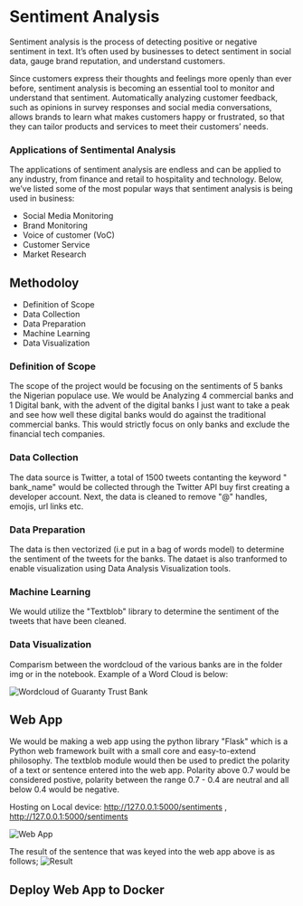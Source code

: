 # Sentiment Analysis
Sentiment analysis is the process of detecting positive or negative sentiment in text. It’s often used by businesses to detect sentiment in social data, gauge brand reputation, and understand customers.

Since customers express their thoughts and feelings more openly than ever before, sentiment analysis is becoming an essential tool to monitor and understand that sentiment. Automatically analyzing customer feedback, such as opinions in survey responses and social media conversations, allows brands to learn what makes customers happy or frustrated, so that they can tailor products and services to meet their customers’ needs.

### Applications of Sentimental Analysis 
The applications of sentiment analysis are endless and can be applied to any industry, from finance and retail to hospitality and technology. Below, we’ve listed some of the most popular ways that sentiment analysis is being used in business:

- Social Media Monitoring
- Brand Monitoring
- Voice of customer (VoC)
- Customer Service
- Market Research

## Methodoloy 
* Definition of Scope
* Data Collection 
* Data Preparation 
* Machine Learning
* Data Visualization

### Definition of Scope
The scope of the project would be focusing on the sentiments of 5 banks the Nigerian populace use. We would be Analyzing 4 commercial banks and 1 Digital bank, with the advent of the digital banks I just want to take a peak and see how well these digital banks would do against the traditional commercial banks. This would strictly focus on only banks and exclude the financial tech companies. 

### Data Collection
The data source is Twitter, a total of 1500 tweets contanting the keyword " bank_name" would be collected through the Twitter API buy first creating a developer account. Next, the data is cleaned to remove "@" handles, emojis, url links etc. 

### Data Preparation 
The data is then vectorized (i.e put in a bag of words model) to determine the sentiment of the tweets for the banks. The dataet is also tranformed to enable visualization using Data Analysis Visualization tools. 

### Machine Learning 
We would utilize the "Textblob" library to determine the sentiment of the tweets that have been cleaned.

### Data Visualization 
Comparism between the wordcloud of the various banks are in the folder img or in the notebook.
Example of a Word Cloud is below:

![Wordcloud of Guaranty Trust Bank]('https://github.com/toyinolape/Sentiment_analysis/img/review2.png')

## Web App
We would be making a web app using the python library "Flask" which is a Python web framework built with a small core and easy-to-extend philosophy. The textblob module would then be used to predict the polarity of a text or sentence entered into the web app. 
Polarity above 0.7 would be considered postive, polarity between the range 0.7 - 0.4 are neutral and all below 0.4 would be negative.

Hosting on Local device: http://127.0.0.1:5000/sentiments , http://127.0.0.1:5000/sentiments

![Web App]('https://github.com/toyinolape/Sentiment_analysis/img/senti1.PNG')

The result of the sentence that was keyed into the web app above is as follows;
![Result]('https://github.com/toyinolape/Sentiment_analysis/img/senti2.PNG')

## Deploy Web App to Docker


